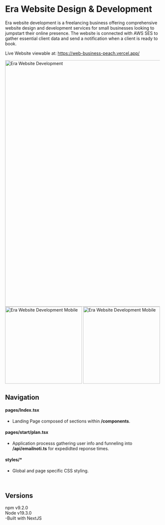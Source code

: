 # Era Website Design & Development

Era website development is a freelancing business offering comprehensive website design and development services for small businesses looking to jumpstart their online presence. The website is connected with AWS SES to gather essential client data and send a notification when a client is ready to book.

Live Website viewable at: https://web-business-peach.vercel.app/

<img width="800" alt="Era Website Development" src="https://github.com/MarineNewt/WebBusiness/assets/38538941/4cf49ad0-06d9-49fe-bcce-e255c1ed64a3">
<img width="250" alt="Era Website Development Mobile" src="https://github.com/MarineNewt/WebBusiness/assets/38538941/9295c304-2fef-47d0-89e4-36b69470184d">
<img width="250" alt="Era Website Development Mobile" src="https://github.com/MarineNewt/WebBusiness/assets/38538941/25599cf4-39ff-438d-a319-c5c6283e17e0">

 <br>
 
## Navigation

#### pages/Index.tsx
* Landing Page composed of sections within <b>/components</b>.

#### pages/start/plan.tsx
* Application processs gathering user info and funneling into <b>/api/emailnoti.ts</b> for expedidted reponse times.
  
#### styles/*
* Global and page specific CSS styling.

<br>

## Versions
npm v9.2.0  
Node v19.3.0  
-Built with NextJS
